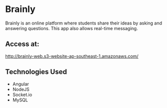 # Brainly

Brainly is an online platform where students share their ideas by asking and answering questions. This app also allows real-time messaging.

## Access at:
http://brainly-web.s3-website-ap-southeast-1.amazonaws.com/

## Technologies Used
* Angular
* NodeJS
* Socket.io
* MySQL
